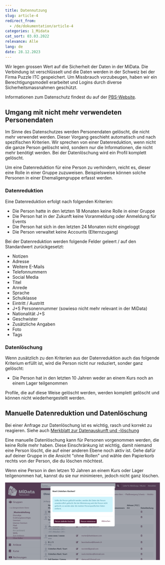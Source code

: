 ```yaml
---
title: Datennutzung
slug: article-4
redirect_from:
  - /de/dokumentation/article-4
categories: 1_Midata
cat_sort: 03.03.2022
relevance: Alle
lang: de
date: 28.12.2023
---
```


Wir legen grossen Wert auf die Sicherheit der Daten in der MiData. Die Verbindung ist verschlüsselt und die Daten werden in der Schweiz bei der Firma Puzzle ITC gespeichert. Um Missbrauch vorzubeugen, haben wir ein Berechtigungsmodell erarbeitet und Logins durch diverse Sicherheitsmassnahmen geschützt.

Informationen zum Datenschutz findest du auf der [PBS-Website](https://pfadi.swiss/de/verband/datenschutz/).

## Umgang mit nicht mehr verwendeten Personendaten
Im Sinne des Datenschutzes werden Personendaten gelöscht, die nicht mehr verwendet werden. Dieser Vorgang geschieht automatisch und nach spezifischen Kriterien. Wir sprechen von einer Datenreduktion, wenn nicht die ganze Person gelöscht wird, sondern nur die Informationen, die nicht mehr benötigt werden. Bei der Datenlöschung wird ein Profil komplett gelöscht.

Um eine Datenreduktion für eine Person zu verhindern, reicht es, dieser eine Rolle in einer Gruppe zuzuweisen. Beispielsweise können solche Personen in einer Ehemaligengruppe erfasst werden.

### Datenreduktion
Eine Datenreduktion erfolgt nach folgenden Kriterien:

- Die Person hatte in den letzten 18 Monaten keine Rolle in einer Gruppe
- Die Person hat in der Zukunft keine Voranmeldung oder Anmeldung für Events
- Die Person hat sich in den letzten 24 Monaten nicht eingeloggt
- Die Person verwaltet keine Accounts (Elternzugang)

Bei der Datenreduktion werden folgende Felder geleert / auf den Standardwert zurückgesetzt:

- Notizen
- Adresse
- Weitere E-Mails
- Telefonnummern
- Social Media
- Titel
- Anrede
- Sprache
- Schulklasse
- Eintritt / Austritt
- J+S Personennummer (sowieso nicht mehr relevant in der MiData)
- Nationalität J+S
- Geschwister
- Zusätzliche Angaben
- Foto
- Tags

### Datenlöschung
Wenn zusätzlich zu den Kriterien aus der Datenreduktion auch das folgende Kriterium erfüllt ist, wird die Person nicht nur reduziert, sonder ganz gelöscht:

- Die Person hat in den letzten 10 Jahren weder an einem Kurs noch an einem Lager teilgenommen

Profile, die auf diese Weise gelöscht werden, werden komplett gelöscht und können nicht wiederhergestellt werden.

## Manuelle Datenreduktion und Datenlöschung
Bei einer Anfrage zur Datenlöschung ist es wichtig, rasch und korrekt zu reagieren. Siehe auch [Merkblatt zur Datenauskunft und -löschung](https://pfadi.swiss/de/publikationen-downloads/downloads/detail/818/merkblatt-datenauskunft)

Eine manuelle Datenlöschung kann für Personen vorgenommen werden, die keine Rolle mehr haben. Diese Einschränkung ist wichtig, damit niemand eine Person löscht, die auf einer anderen Ebene noch aktiv ist. Gehe dafür auf deiner Gruppe in die Ansicht "ohne Rollen" und wähle den Papierkorb rechts von der Person, die du löschen möchtest.

Wenn eine Person in den letzen 10 Jahren an einem Kurs oder Lager teilgenommen hat, kannst du sie nur minimieren, jedoch nicht ganz löschen.

![Gruppe Ehemalige](/images/documentation/manual_deletion_de.png)